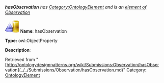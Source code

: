 ___hasObservation__ has [Category:OntologyElement](../../Category/OntologyElement.md "Category:OntologyElement") and is an [element of](../../Property/ElementOf.md "Property:ElementOf") [Observation](../../Submissions/Observation.md "Submissions:Observation")_


  




[![ObjectProperty](../../images/thumb/c/c3/ObjectProperty.gif/45px-ObjectProperty.gif)](../../Image/ObjectProperty.gif.md "ObjectProperty")
__Name__: hasObservation 


__Type:__ owl:ObjectProperty 


__Description__: 





Retrieved from "[http://ontologydesignpatterns.org/wiki/Submissions:Observation/hasObservation](../../Submissions/Observation/hasObservation.md)"
 [Category](http://ontologydesignpatterns.org/wiki/Special:Categories "Special:Categories"): [OntologyElement](../../Category/OntologyElement.md "Category:OntologyElement")